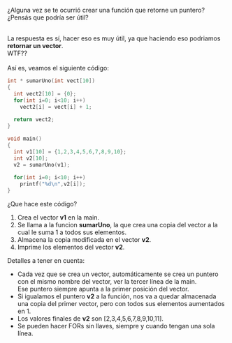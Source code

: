 ¿Alguna vez se te ocurrió crear una función que retorne un puntero? <br>¿Pensás que podría ser útil?<br><br>

La respuesta es sí, hacer eso es muy útil, ya que haciendo eso podriamos **retornar un vector**.
<br>
WTF?? <br><br>
Así es, veamos el siguiente código:

``` c
int * sumarUno(int vect[10])
{
  int vect2[10] = {0};
  for(int i=0; i<10; i++)
    vect2[i] = vect[i] + 1;
    
  return vect2;
}

void main()
{
  int v1[10] = {1,2,3,4,5,6,7,8,9,10};
  int v2[10];
  v2 = sumarUno(v1);
  
  for(int i=0; i<10; i++)
    printf("%d\n",v2[i]);
}

```

¿Que hace este código?

1. Crea el vector **v1** en la main.
2. Se llama a la funcion **sumarUno**, la que crea una copia del vector a la cual le suma 1 a todos sus elementos.
3. Almacena la copia modificada en el vector **v2**.
4. Imprime los elementos del vector **v2**.

Detalles a tener en cuenta:

* Cada vez que se crea un vector, automáticamente se crea un puntero con el mismo nombre del vector, ver la tercer línea de la main. <br>Ese puntero siempre apunta a la primer posición del vector.
* Si igualamos el puntero **v2** a la función, nos va a quedar almacenada una copia del primer vector, pero con todos sus elementos aumentados en 1.
* Los valores finales de **v2** son [2,3,4,5,6,7,8,9,10,11].
* Se pueden hacer FORs sin llaves, siempre y cuando tengan una sola línea.